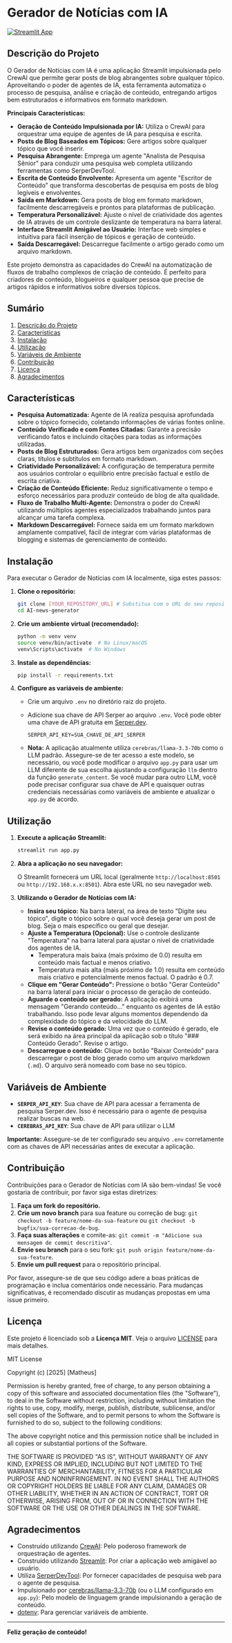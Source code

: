 
# Gerador de Notícias com IA

[![Streamlit App](https://static.streamlit.io/badges/streamlit_badge_black_white.svg)](https://share.streamlit.io/your_streamlit_username/your_repo_name)

## Descrição do Projeto

O Gerador de Notícias com IA é uma aplicação Streamlit impulsionada pelo CrewAI que permite gerar posts de blog abrangentes sobre qualquer tópico. Aproveitando o poder de agentes de IA, esta ferramenta automatiza o processo de pesquisa, análise e criação de conteúdo, entregando artigos bem estruturados e informativos em formato markdown.

**Principais Características:**

*   **Geração de Conteúdo Impulsionada por IA:** Utiliza o CrewAI para orquestrar uma equipe de agentes de IA para pesquisa e escrita.
*   **Posts de Blog Baseados em Tópicos:** Gere artigos sobre qualquer tópico que você inserir.
*   **Pesquisa Abrangente:** Emprega um agente "Analista de Pesquisa Sênior" para conduzir uma pesquisa web completa utilizando ferramentas como SerperDevTool.
*   **Escrita de Conteúdo Envolvente:** Apresenta um agente "Escritor de Conteúdo" que transforma descobertas de pesquisa em posts de blog legíveis e envolventes.
*   **Saída em Markdown:** Gera posts de blog em formato markdown, facilmente descarregáveis e prontos para plataformas de publicação.
*   **Temperatura Personalizável:** Ajuste o nível de criatividade dos agentes de IA através de um controle deslizante de temperatura na barra lateral.
*   **Interface Streamlit Amigável ao Usuário:** Interface web simples e intuitiva para fácil inserção de tópicos e geração de conteúdo.
*   **Saída Descarregável:** Descarregue facilmente o artigo gerado como um arquivo markdown.

Este projeto demonstra as capacidades do CrewAI na automatização de fluxos de trabalho complexos de criação de conteúdo. É perfeito para criadores de conteúdo, blogueiros e qualquer pessoa que precise de artigos rápidos e informativos sobre diversos tópicos.

## Sumário

1.  [Descrição do Projeto](#descrição-do-projeto)
2.  [Características](#características)
3.  [Instalação](#instalação)
4.  [Utilização](#utilização)
5.  [Variáveis de Ambiente](#variáveis-de-ambiente)
6.  [Contribuição](#contribuição)
7.  [Licença](#licença)
8.  [Agradecimentos](#agradecimentos)

## Características

*   **Pesquisa Automatizada:** Agente de IA realiza pesquisa aprofundada sobre o tópico fornecido, coletando informações de várias fontes online.
*   **Conteúdo Verificado e com Fontes Citadas:** Garante a precisão verificando fatos e incluindo citações para todas as informações utilizadas.
*   **Posts de Blog Estruturados:** Gera artigos bem organizados com seções claras, títulos e subtítulos em formato markdown.
*   **Criatividade Personalizável:** A configuração de temperatura permite aos usuários controlar o equilíbrio entre precisão factual e estilo de escrita criativa.
*   **Criação de Conteúdo Eficiente:** Reduz significativamente o tempo e esforço necessários para produzir conteúdo de blog de alta qualidade.
*   **Fluxo de Trabalho Multi-Agente:** Demonstra o poder do CrewAI utilizando múltiplos agentes especializados trabalhando juntos para alcançar uma tarefa complexa.
*   **Markdown Descarregável:** Fornece saída em um formato markdown amplamente compatível, fácil de integrar com várias plataformas de blogging e sistemas de gerenciamento de conteúdo.

## Instalação

Para executar o Gerador de Notícias com IA localmente, siga estes passos:

1.  **Clone o repositório:**

    ```bash
    git clone [YOUR_REPOSITORY_URL] # Substitua com o URL do seu repositório
    cd AI-news-generator
    ```

2.  **Crie um ambiente virtual (recomendado):**

    ```bash
    python -m venv venv
    source venv/bin/activate  # No Linux/macOS
    venv\Scripts\activate  # No Windows
    ```

3.  **Instale as dependências:**

    ```bash
    pip install -r requirements.txt
    ```

4.  **Configure as variáveis de ambiente:**

    *   Crie um arquivo `.env` no diretório raiz do projeto.
    *   Adicione sua chave de API Serper ao arquivo `.env`. Você pode obter uma chave de API gratuita em [Serper.dev](https://serper.dev/).

        ```env
        SERPER_API_KEY=SUA_CHAVE_DE_API_SERPER
        ```

    *   **Nota:** A aplicação atualmente utiliza `cerebras/llama-3.3-70b` como o LLM padrão. Assegure-se de ter acesso a este modelo, se necessário, ou você pode modificar o arquivo `app.py` para usar um LLM diferente de sua escolha ajustando a configuração `llm` dentro da função `generate_content`. Se você mudar para outro LLM, você pode precisar configurar sua chave de API e quaisquer outras credenciais necessárias como variáveis de ambiente e atualizar o `app.py` de acordo.

## Utilização

1.  **Execute a aplicação Streamlit:**

    ```bash
    streamlit run app.py
    ```

2.  **Abra a aplicação no seu navegador:**

    O Streamlit fornecerá um URL local (geralmente `http://localhost:8501` ou `http://192.168.x.x:8501`). Abra este URL no seu navegador web.

3.  **Utilizando o Gerador de Notícias com IA:**

    *   **Insira seu tópico:** Na barra lateral, na área de texto "Digite seu tópico", digite o tópico sobre o qual você deseja gerar um post de blog. Seja o mais específico ou geral que desejar.
    *   **Ajuste a Temperatura (Opcional):** Use o controle deslizante "Temperatura" na barra lateral para ajustar o nível de criatividade dos agentes de IA.
        *   Temperatura mais baixa (mais próximo de 0.0) resulta em conteúdo mais factual e menos criativo.
        *   Temperatura mais alta (mais próximo de 1.0) resulta em conteúdo mais criativo e potencialmente menos factual. O padrão é 0.7.
    *   **Clique em "Gerar Conteúdo":** Pressione o botão "Gerar Conteúdo" na barra lateral para iniciar o processo de geração de conteúdo.
    *   **Aguarde o conteúdo ser gerado:** A aplicação exibirá uma mensagem "Gerando conteúdo..." enquanto os agentes de IA estão trabalhando. Isso pode levar alguns momentos dependendo da complexidade do tópico e da velocidade do LLM.
    *   **Revise o conteúdo gerado:** Uma vez que o conteúdo é gerado, ele será exibido na área principal da aplicação sob o título "### Conteúdo Gerado". Revise o artigo.
    *   **Descarregue o conteúdo:** Clique no botão "Baixar Conteúdo" para descarregar o post de blog gerado como um arquivo markdown (`.md`). O arquivo será nomeado com base no seu tópico.

## Variáveis de Ambiente

*   **`SERPER_API_KEY`**: Sua chave de API para acessar a ferramenta de pesquisa Serper.dev. Isso é necessário para o agente de pesquisa realizar buscas na web.
*   **`CEREBRAS_API_KEY`**: Sua chave de API para utilizar o LLM

**Importante:** Assegure-se de ter configurado seu arquivo `.env` corretamente com as chaves de API necessárias antes de executar a aplicação.

## Contribuição

Contribuições para o Gerador de Notícias com IA são bem-vindas! Se você gostaria de contribuir, por favor siga estas diretrizes:

1.  **Faça um fork do repositório.**
2.  **Crie um novo branch** para sua feature ou correção de bug: `git checkout -b feature/nome-da-sua-feature` ou `git checkout -b bugfix/sua-correcao-de-bug`.
3.  **Faça suas alterações** e comite-as: `git commit -m "Adicione sua mensagem de commit descritiva"`.
4.  **Envie seu branch** para o seu fork: `git push origin feature/nome-da-sua-feature`.
5.  **Envie um pull request** para o repositório principal.

Por favor, assegure-se de que seu código adere a boas práticas de programação e inclua comentários onde necessário. Para mudanças significativas, é recomendado discutir as mudanças propostas em uma issue primeiro.

## Licença

Este projeto é licenciado sob a **Licença MIT**. Veja o arquivo [LICENSE](LICENSE) para mais detalhes.


MIT License

Copyright (c) [2025] [Matheus]

Permission is hereby granted, free of charge, to any person obtaining a copy
of this software and associated documentation files (the "Software"), to deal
in the Software without restriction, including without limitation the rights
to use, copy, modify, merge, publish, distribute, sublicense, and/or sell
copies of the Software, and to permit persons to whom the Software is
furnished to do so, subject to the following conditions:

The above copyright notice and this permission notice shall be included in all
copies or substantial portions of the Software.

THE SOFTWARE IS PROVIDED "AS IS", WITHOUT WARRANTY OF ANY KIND, EXPRESS OR
IMPLIED, INCLUDING BUT NOT LIMITED TO THE WARRANTIES OF MERCHANTABILITY,
FITNESS FOR A PARTICULAR PURPOSE AND NONINFRINGEMENT. IN NO EVENT SHALL THE
AUTHORS OR COPYRIGHT HOLDERS BE LIABLE FOR ANY CLAIM, DAMAGES OR OTHER
LIABILITY, WHETHER IN AN ACTION OF CONTRACT, TORT OR OTHERWISE, ARISING FROM,
OUT OF OR IN CONNECTION WITH THE SOFTWARE OR THE USE OR OTHER DEALINGS IN THE
SOFTWARE.


## Agradecimentos

*   Construído utilizando [CrewAI](https://www.crewai.com/): Pelo poderoso framework de orquestração de agentes.
*   Construído utilizando [Streamlit](https://streamlit.io/): Por criar a aplicação web amigável ao usuário.
*   Utiliza [SerperDevTool](https://pypi.org/project/crewai-tools/): Por fornecer capacidades de pesquisa web para o agente de pesquisa.
*   Impulsionado por [cerebras/llama-3.3-70b]() (ou o LLM configurado em `app.py`): Pelo modelo de linguagem grande impulsionando a geração de conteúdo.
*   [dotenv](https://pypi.org/project/python-dotenv/): Para gerenciar variáveis de ambiente.

---

**Feliz geração de conteúdo!**
